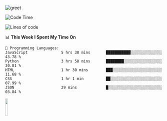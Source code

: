 ![greet](https://user-images.githubusercontent.com/44234583/146624354-9d461392-3676-4e7a-b12f-debc7319f53b.gif) 


<!--START_SECTION:waka-->
![Code Time](http://img.shields.io/badge/Code%20Time-522%20hrs%2027%20mins-blue)

![Lines of code](https://img.shields.io/badge/From%20Hello%20World%20I%27ve%20Written-3.9%20million%20lines%20of%20code-blue)

📊 **This Week I Spent My Time On** 

```text
💬 Programming Languages: 
JavaScript               5 hrs 38 mins       ███████████░░░░░░░░░░░░░░   43.78 % 
Python                   3 hrs 58 mins       ████████░░░░░░░░░░░░░░░░░   30.81 % 
HTML                     1 hr 30 mins        ███░░░░░░░░░░░░░░░░░░░░░░   11.68 % 
CSS                      1 hr 1 min          ██░░░░░░░░░░░░░░░░░░░░░░░   07.99 % 
JSON                     29 mins             █░░░░░░░░░░░░░░░░░░░░░░░░   03.84 % 
```


<!--END_SECTION:waka-->
<img src="https://user-images.githubusercontent.com/44234583/191059235-95ebfce1-7fc7-4eee-baff-214d902e7c18.gif" width="12%"/>
